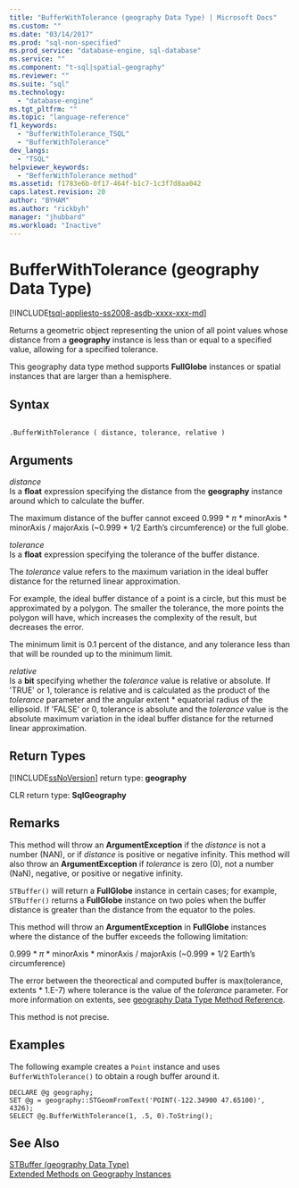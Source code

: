 ```yaml
---
title: "BufferWithTolerance (geography Data Type) | Microsoft Docs"
ms.custom: ""
ms.date: "03/14/2017"
ms.prod: "sql-non-specified"
ms.prod_service: "database-engine, sql-database"
ms.service: ""
ms.component: "t-sql|spatial-geography"
ms.reviewer: ""
ms.suite: "sql"
ms.technology: 
  - "database-engine"
ms.tgt_pltfrm: ""
ms.topic: "language-reference"
f1_keywords: 
  - "BufferWithTolerance_TSQL"
  - "BufferWithTolerance"
dev_langs: 
  - "TSQL"
helpviewer_keywords: 
  - "BefferWithTolerance method"
ms.assetid: f1783e6b-0f17-464f-b1c7-1c3f7d8aa042
caps.latest.revision: 20
author: "BYHAM"
ms.author: "rickbyh"
manager: "jhubbard"
ms.workload: "Inactive"
---
```

# BufferWithTolerance (geography Data Type)
[!INCLUDE[tsql-appliesto-ss2008-asdb-xxxx-xxx-md](../../includes/tsql-appliesto-ss2008-asdb-xxxx-xxx-md.md)]

  Returns a geometric object representing the union of all point values whose distance from a **geography** instance is less than or equal to a specified value, allowing for a specified tolerance.  
  
 This geography data type method supports **FullGlobe** instances or spatial instances that are larger than a hemisphere.  
  
## Syntax  
  
```  
  
.BufferWithTolerance ( distance, tolerance, relative )  
```  
  
## Arguments  
 *distance*  
 Is a **float** expression specifying the distance from the **geography** instance around which to calculate the buffer.  
  
 The maximum distance of the buffer cannot exceed 0.999 \* *π*  * minorAxis \* minorAxis / majorAxis (~0.999 \* 1/2 Earth’s circumference) or the full globe.  
  
 *tolerance*  
 Is a **float** expression specifying the tolerance of the buffer distance.  
  
 The *tolerance* value refers to the maximum variation in the ideal buffer distance for the returned linear approximation.  
  
 For example, the ideal buffer distance of a point is a circle, but this must be approximated by a polygon. The smaller the tolerance, the more points the polygon will have, which increases the complexity of the result, but decreases the error.  
  
 The minimum limit is 0.1 percent of the distance, and any tolerance less than that will be rounded up to the minimum limit.  
  
 *relative*  
 Is a **bit** specifying whether the *tolerance* value is relative or absolute. If 'TRUE' or 1, tolerance is relative and is calculated as the product of the *tolerance* parameter and the angular extent \* equatorial radius of the ellipsoid. If 'FALSE' or 0, tolerance is absolute and the *tolerance* value is the absolute maximum variation in the ideal buffer distance for the returned linear approximation.  
  
## Return Types  
 [!INCLUDE[ssNoVersion](../../includes/ssnoversion-md.md)] return type: **geography**  
  
 CLR return type: **SqlGeography**  
  
## Remarks  
 This method will throw an **ArgumentException** if the *distance* is not a number (NAN), or if *distance* is positive or negative infinity.  This method will also throw an **ArgumentException** if *tolerance* is zero (0), not a number (NaN), negative, or positive or negative infinity.  
  
 `STBuffer()` will return a **FullGlobe** instance in certain cases; for example, `STBuffer()` returns a **FullGlobe** instance on two poles when the buffer distance is greater than the distance from the equator to the poles.  
  
 This method will throw an **ArgumentException** in **FullGlobe** instances where the distance of the buffer exceeds the following limitation:  
  
 0.999 \* *π* * minorAxis \* minorAxis / majorAxis (~0.999 \* 1/2 Earth’s circumference)  
  
 The error between the theorectical and computed buffer is max(tolerance, extents \* 1.E-7) where tolerance is the value of the *tolerance* parameter. For more information on extents, see [geography Data Type Method Reference](http://msdn.microsoft.com/library/028e6137-7128-4c74-90a7-f7bdd2d79f5e).  
  
 This method is not precise.  
  
## Examples  
 The following example creates a `Point` instance and uses `BufferWithTolerance()` to obtain a rough buffer around it.  
  
```  
DECLARE @g geography;  
SET @g = geography::STGeomFromText('POINT(-122.34900 47.65100)', 4326);  
SELECT @g.BufferWithTolerance(1, .5, 0).ToString();  
```  
  
## See Also  
 [STBuffer &#40;geography Data Type&#41;](../../t-sql/spatial-geography/stbuffer-geography-data-type.md)   
 [Extended Methods on Geography Instances](../../t-sql/spatial-geography/extended-methods-on-geography-instances.md)  
  
  
